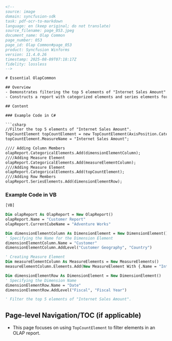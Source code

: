 ```html
<!-- 
source: image
domain: syncfusion-sdk
task: pdf-ocr-to-markdown
language: en (keep original; do not translate)
source_filename: page_053.jpeg
document_name: Olap Common
page_number: 053
page_id: Olap Common#page_053
product: Syncfusion Winforms
version: 11.4.0.26
timestamp: 2025-08-09T07:18:17Z
fidelity: lossless
-->

# Essential OlapCommon

## Overview
- Demonstrates filtering the top 5 elements of "Internet Sales Amount" in an OLAP report.
- Constructs a report with categorized elements and series elements for specific dimensions and measures.

## Content

### Example Code in C#

```csharp
//Filter the top 5 elements of "Internet Sales Amount".
TopCountElement topCountElement = new TopCountElement(AxisPosition.Categorical, 5);
topCountElement.MeasureName = "Internet Sales Amount";

//// Adding Column Members
olapReport.CategoricalElements.Add(dimensionElementColumn);
////Adding Measure Element
olapReport.CategoricalElements.Add(measureElementColumn);
////Adding Measure Element
olapReport.CategoricalElements.Add(topCountElement);
////Adding Row Members
olapReport.SeriesElements.Add(dimensionElementRow);
```

### Example Code in VB

```vb
[VB]

Dim olapReport As OlapReport = New OlapReport()
olapReport.Name = "Customer Report"
olapReport.CurrentCubeName = "Adventure Works"

Dim dimensionElementColumn As DimensionElement = New DimensionElement()
' Specifying the Name for the Dimension Element
dimensionElementColumn.Name = "Customer"
dimensionElementColumn.AddLevel("Customer Geography", "Country")

' Creating Measure Element
Dim measureElementColumn As MeasureElements = New MeasureElements()
measureElementColumn.Elements.Add(New MeasureElement With {.Name = "Internet Sales Amount"})

Dim dimensionElementRow As DimensionElement = New DimensionElement()
' Specifying the Dimension Name
dimensionElementRow.Name = "Date"
dimensionElementRow.AddLevel("Fiscal", "Fiscal Year")

' Filter the top 5 elements of "Internet Sales Amount".
```

## Page-level Navigation/TOC (if applicable)
- This page focuses on using `TopCountElement` to filter elements in an OLAP report.

<!-- tags: [product, module, control, api, version?] keywords: [Olap Common, TopCountElement, OLAP report, filtering, VB, C#] -->
```
